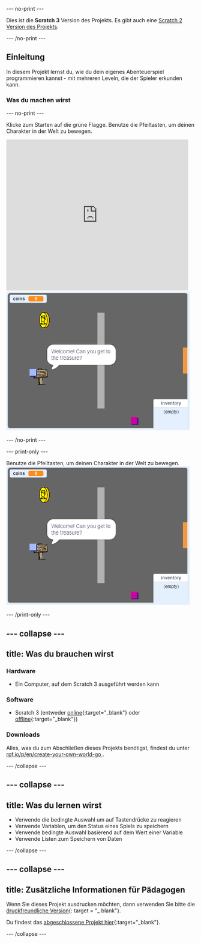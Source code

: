 \--- no-print \---

Dies ist die **Scratch 3** Version des Projekts. Es gibt auch eine [Scratch 2 Version des Projekts](https://projects.raspberrypi.org/en/projects/create-your-own-world-scratch2).

\--- /no-print \---

## Einleitung

In diesem Projekt lernst du, wie du dein eigenes Abenteuerspiel programmieren kannst - mit mehreren Leveln, die der Spieler erkunden kann.

### Was du machen wirst

\--- no-print \---

Klicke zum Starten auf die grüne Flagge. Benutze die Pfeiltasten, um deinen Charakter in der Welt zu bewegen.

<div class="scratch-preview">
  <iframe allowtransparency="true" width="485" height="402" src="https://scratch.mit.edu/projects/embed/258757783/?autostart=false" frameborder="0" scrolling="no"></iframe>
  <img src="images/showcase.png">
</div>

\--- /no-print \---

\--- print-only \---

Benutze die Pfeiltasten, um deinen Charakter in der Welt zu bewegen. ![showcase.png](images/showcase.png)

\--- /print-only \---

## \--- collapse \---

## title: Was du brauchen wirst

### Hardware

- Ein Computer, auf dem Scratch 3 ausgeführt werden kann

### Software

- Scratch 3 (entweder [online](http://rpf.io/scratchon){:target="_blank"} oder [offline](http://rpf.io/scratchoff){:target="_blank"})

### Downloads

Alles, was du zum Abschließen dieses Projekts benötigst, findest du unter [ rpf.io/p/en/create-your-own-world-go ](https://rpf.io/p/en/create-your-own-world-go).

\--- /collapse \---

## \--- collapse \---

## title: Was du lernen wirst

- Verwende die bedingte Auswahl um auf Tastendrücke zu reagieren
- Verwende Variablen, um den Status eines Spiels zu speichern
- Verwende bedingte Auswahl basierend auf dem Wert einer Variable
- Verwende Listen zum Speichern von Daten

\--- /collapse \---

## \--- collapse \---

## title: Zusätzliche Informationen für Pädagogen

Wenn Sie dieses Projekt ausdrucken möchten, dann verwenden Sie bitte die [druckfreundliche Version](https://projects.raspberrypi.org/en/projects/create-your-own-world/print){: target = "_ blank"}.

Du findest das [abgeschlossene Projekt hier](https://rpf.io/p/en/create-your-own-world-get){:target="_blank"}.

\--- /collapse \---